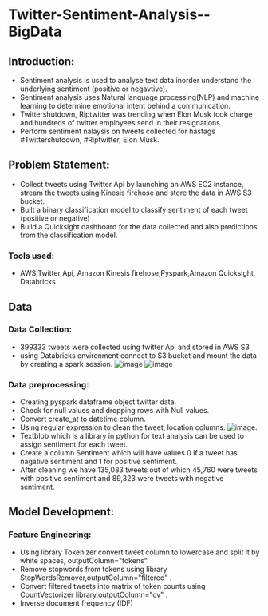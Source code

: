 # Twitter-Sentiment-Analysis--BigData
## Introduction:
- Sentiment analysis is used to analyse text data inorder understand the underlying sentiment (positive or negavtive).
- Sentiment analysis uses  Natural language processing(NLP) and machine learning to determine emotional intent behind a communication.
- Twittershutdown, Riptwitter was trending when Elon Musk took charge and hundreds of twitter employees send in their resignations.
- Perform sentiment nalaysis on tweets collected for hastags #Twittershutdown, #Riptwitter, Elon Musk.

## Problem Statement:
- Collect tweets using Twitter Api by launching an AWS EC2 instance, stream the tweets using Kinesis firehose and store the data in AWS S3 bucket.
- Built a binary classification model to classify sentiment of each tweet (positive or negative) .
- Build a Quicksight dashboard for the data collected and also predictions from the classification model.

### Tools used:
- AWS,Twitter Api, Amazon Kinesis firehose,Pyspark,Amazon Quicksight, Databricks

## Data
### Data Collection:
- 399333 tweets were collected using twitter Api and stored in AWS S3
- using Databricks environment connect to S3 bucket and mount the data by creating a spark session.
  ![image](https://user-images.githubusercontent.com/103464406/214683406-cce6feab-4d1a-4836-8726-f1199e3c15d9.png)
  ![image](https://user-images.githubusercontent.com/103464406/214683454-b3111e40-311e-4450-900a-d62c8a7671c9.png)


### Data preprocessing:
- Creating pyspark dataframe object twitter data.
- Check for null values and dropping rows with Null values.
- Convert create_at to datetime column.
- Using regular expression to clean the tweet, location columns. 
  ![image](https://user-images.githubusercontent.com/103464406/214684035-bba678e9-b194-4f0f-8267-7badd78e42d7.png).
- Textblob which is a library in python for text analysis can be used to assign sentiment for each tweet. 
- Create a  column Sentiment which will have values 0 if a tweet has nagative sentiment and 1 for positive sentiment.
- After cleaning we have 135,083 tweets out of which 45,760 were tweets with positive sentiment and 89,323 were tweets with negative sentiment.

## Model Development:
### Feature Engineering:
- Using library Tokenizer convert tweet column to lowercase and split it by white spaces, outputColumn="tokens"
- Remove stopwords from tokens using library StopWordsRemover,outputColumn="filtered" .
- Convert filtered tweets into matrix of token counts using CountVectorizer library,outputColumn="cv" .
- Inverse document frequency (IDF)

